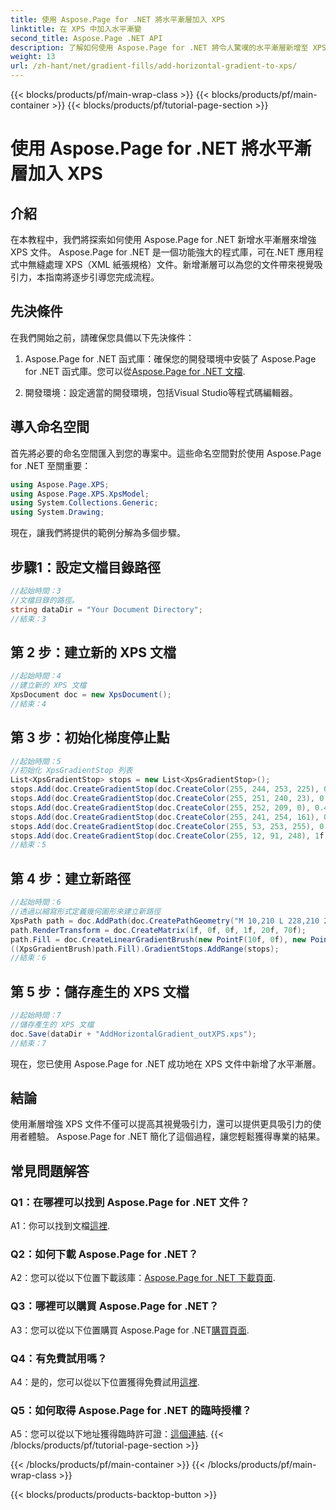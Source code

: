 ```yaml
---
title: 使用 Aspose.Page for .NET 將水平漸層加入 XPS
linktitle: 在 XPS 中加入水平漸變
second_title: Aspose.Page .NET API
description: 了解如何使用 Aspose.Page for .NET 將令人驚嘆的水平漸層新增至 XPS 文件中。毫不費力地提升視覺吸引力。
weight: 13
url: /zh-hant/net/gradient-fills/add-horizontal-gradient-to-xps/
---
```


{{< blocks/products/pf/main-wrap-class >}}
{{< blocks/products/pf/main-container >}}
{{< blocks/products/pf/tutorial-page-section >}}

# 使用 Aspose.Page for .NET 將水平漸層加入 XPS

## 介紹

在本教程中，我們將探索如何使用 Aspose.Page for .NET 新增水平漸層來增強 XPS 文件。 Aspose.Page for .NET 是一個功能強大的程式庫，可在.NET 應用程式中無縫處理 XPS（XML 紙張規格）文件。新增漸層可以為您的文件帶來視覺吸引力，本指南將逐步引導您完成流程。

## 先決條件

在我們開始之前，請確保您具備以下先決條件：

1.  Aspose.Page for .NET 函式庫：確保您的開發環境中安裝了 Aspose.Page for .NET 函式庫。您可以從[Aspose.Page for .NET 文檔](https://reference.aspose.com/page/net/).

2. 開發環境：設定適當的開發環境，包括Visual Studio等程式碼編輯器。

## 導入命名空間

首先將必要的命名空間匯入到您的專案中。這些命名空間對於使用 Aspose.Page for .NET 至關重要：

```csharp
using Aspose.Page.XPS;
using Aspose.Page.XPS.XpsModel;
using System.Collections.Generic;
using System.Drawing;
```

現在，讓我們將提供的範例分解為多個步驟。

## 步驟1：設定文檔目錄路徑

```csharp
//起始時間：3
//文檔目錄的路徑。
string dataDir = "Your Document Directory";
//結束：3
```

## 第 2 步：建立新的 XPS 文檔

```csharp
//起始時間：4
//建立新的 XPS 文檔
XpsDocument doc = new XpsDocument();
//結束：4
```

## 第 3 步：初始化梯度停止點

```csharp
//起始時間：5
//初始化 XpsGradientStop 列表
List<XpsGradientStop> stops = new List<XpsGradientStop>();
stops.Add(doc.CreateGradientStop(doc.CreateColor(255, 244, 253, 225), 0.0673828f));
stops.Add(doc.CreateGradientStop(doc.CreateColor(255, 251, 240, 23), 0.314453f));
stops.Add(doc.CreateGradientStop(doc.CreateColor(255, 252, 209, 0), 0.482422f));
stops.Add(doc.CreateGradientStop(doc.CreateColor(255, 241, 254, 161), 0.634766f));
stops.Add(doc.CreateGradientStop(doc.CreateColor(255, 53, 253, 255), 0.915039f));
stops.Add(doc.CreateGradientStop(doc.CreateColor(255, 12, 91, 248), 1f));
//結束：5
```

## 第 4 步：建立新路徑

```csharp
//起始時間：6
//透過以縮寫形式定義幾何圖形來建立新路徑
XpsPath path = doc.AddPath(doc.CreatePathGeometry("M 10,210 L 228,210 228,300 10,300"));
path.RenderTransform = doc.CreateMatrix(1f, 0f, 0f, 1f, 20f, 70f);
path.Fill = doc.CreateLinearGradientBrush(new PointF(10f, 0f), new PointF(228f, 0f));
((XpsGradientBrush)path.Fill).GradientStops.AddRange(stops);
//結束：6
```

## 第 5 步：儲存產生的 XPS 文檔

```csharp
//起始時間：7
//儲存產生的 XPS 文檔
doc.Save(dataDir + "AddHorizontalGradient_outXPS.xps");
//結束：7
```

現在，您已使用 Aspose.Page for .NET 成功地在 XPS 文件中新增了水平漸層。

## 結論

使用漸層增強 XPS 文件不僅可以提高其視覺吸引力，還可以提供更具吸引力的使用者體驗。 Aspose.Page for .NET 簡化了這個過程，讓您輕鬆獲得專業的結果。

## 常見問題解答

### Q1：在哪裡可以找到 Aspose.Page for .NET 文件？

 A1：你可以找到文檔[這裡](https://reference.aspose.com/page/net/).

### Q2：如何下載 Aspose.Page for .NET？

A2：您可以從以下位置下載該庫：[Aspose.Page for .NET 下載頁面](https://releases.aspose.com/page/net/).

### Q3：哪裡可以購買 Aspose.Page for .NET？

 A3：您可以從以下位置購買 Aspose.Page for .NET[購買頁面](https://purchase.aspose.com/buy).

### Q4：有免費試用嗎？

 A4：是的，您可以從以下位置獲得免費試用[這裡](https://releases.aspose.com/).

### Q5：如何取得 Aspose.Page for .NET 的臨時授權？

 A5：您可以從以下地址獲得臨時許可證：[這個連結](https://purchase.aspose.com/temporary-license/).
{{< /blocks/products/pf/tutorial-page-section >}}

{{< /blocks/products/pf/main-container >}}
{{< /blocks/products/pf/main-wrap-class >}}

{{< blocks/products/products-backtop-button >}}
